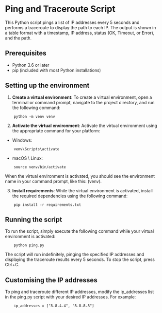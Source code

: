 # Ping and Traceroute Script

This Python script pings a list of IP addresses every 5 seconds and performs a traceroute to display the path to each IP. 
The output is shown in a table format with a timestamp, IP address, status (OK, Timeout, or Error), and the path.

## Prerequisites

- Python 3.6 or later
- pip (included with most Python installations)

## Setting up the environment

1. **Create a virtual environment**: To create a virtual environment, open a terminal or command prompt, navigate to the project directory, and run the following command:

```
    python -m venv venv
```
2. **Activate the virtual environment**: Activate the virtual environment using the appropriate command for your platform:

- Windows:
```
    venv\Scripts\activate
```
- macOS \ Linux:
```
    source venv/bin/activate
```
When the virtual environment is activated, you should see the environment name in your command prompt, like this: (venv).

3. **Install requirements**: While the virtual environment is activated, install the required dependencies using the following command:

```
    pip install -r requirements.txt
```

## Running the script

To run the script, simply execute the following command while your virtual environment is activated:

```
    python ping.py
```
The script will run indefinitely, pinging the specified IP addresses and displaying the traceroute results every 5 seconds. To stop the script, press Ctrl+C.


## Customising the IP addresses

To ping and traceroute different IP addresses, modify the ip_addresses list in the ping.py script with your desired IP addresses. For example:

```
    ip_addresses = ["8.8.4.4", "8.8.8.8"]
```